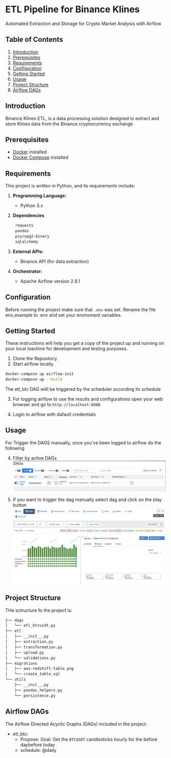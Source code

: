 # ETL Pipeline for Binance Klines

Automated Extraction and Storage for Crypto Market Analysis with Airflow

## Table of Contents
1. [Introduction](#introduction)
2. [Prerequisites](#prerequisites)
3. [Requirements](#requirements)
4. [Configuration](#configuration)
5. [Getting Started](#getting-started)
6. [Usage](#usage)
7. [Project Structure](#project-structure)
8. [Airflow DAGs](#airflow-dags)


## Introduction

Binance Klines ETL, is a data processing solution designed to extract and store Klines data from the Binance cryptocurrency exchange

## Prerequisites

- [Docker](https://www.docker.com/) installed
- [Docker Compose](https://docs.docker.com/compose/install/) installed

## Requirements

This project is written in Python, and its requirements include:

1. **Programming Language:**
   - Python 3.x

2. **Dependencies**
   ```bash
    requests
    pandas
    psycopg2-binary
    sqlalchemy
    ```

3. **External APIs:**
   - Binance API (for data extraction)

4. **Orchestrator:**
   - Apache Airflow version 2.8.1

## Configuration

Before running the project make sure that ```.env``` was set.
Rename the file env_example to .env and set your enviroment variables.


## Getting Started

These instructions will help you get a copy of the project up and running on your local machine for development and testing purposes.

1. Clone the Repository.
2. Start airflow locally.

```bash
docker-compose up airflow-init
docker-compose up --build
```
The etl_btc DAG willl be triggered by the scheduler according its schedule

3. For logging airflow to use the results and configurations open your web browser and go to ```http://localhost:8080``` 

4. Login to airflow with dafault credentials



## Usage

For Trigger the DAGS manually,  once you've been logged to airflow do the following

4. Filter by active DAGs
![Alt text](airflow/screenshots/image.png)

5. If you want to trigger the dag manually select dag and click on the play button
![Alt text](airflow/screenshots/image-1.png)


## Project Structure

THe sctructure fo the project is:
```bash
├── dags
│   └── etl_btcusdt.py
├── etl
│   ├── __init__.py
│   ├── extraction.py
│   ├── transformation.py
│   ├── upload.py
│   └── validations.py
├── migrations
│   ├── aws-redshift-table.png
│   └── create_table.sql
└── utils
    ├── __init__.py
    ├── pandas_helpers.py
    └── persistence.py
```


## Airflow DAGs
The Airflow Directed Acyclic Graphs (DAGs) included in the project:

* etl_btc:
    * Propose: Goal: Get the ```BTCUSDT``` candlesticks hourly for the before daybefore today 
    * schedule: @daily  
